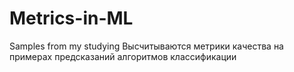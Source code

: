 # Metrics-in-ML
Samples from my studying 
Высчитываются метрики качества на примерах предсказаний алгоритмов классификации
